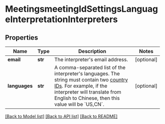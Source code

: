# MeetingsmeetingIdSettingsLanguageInterpretationInterpreters

## Properties
Name | Type | Description | Notes
------------ | ------------- | ------------- | -------------
**email** | **str** | The interpreter&#x27;s email address. | [optional] 
**languages** | **str** | A comma-separated list of the interpreter&#x27;s languages. The string must contain two [country IDs](https://developers.zoom.us/docs/api/rest/other-references/abbreviation-lists/#countries).   For example, if the interpreter will translate from English to Chinese, then this value will be &#x60;US,CN&#x60;. | [optional] 

[[Back to Model list]](../README.md#documentation-for-models) [[Back to API list]](../README.md#documentation-for-api-endpoints) [[Back to README]](../README.md)

